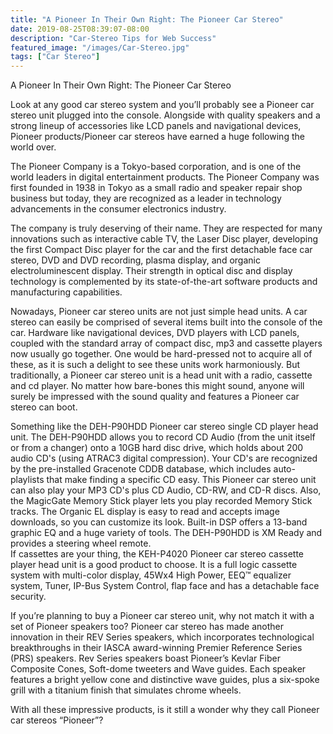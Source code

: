 ```yaml
---
title: "A Pioneer In Their Own Right: The Pioneer Car Stereo"
date: 2019-08-25T08:39:07-08:00
description: "Car-Stereo Tips for Web Success"
featured_image: "/images/Car-Stereo.jpg"
tags: ["Car Stereo"]
---
```


A Pioneer In Their Own Right: The Pioneer Car Stereo

Look at any good car stereo system and you’ll probably see a Pioneer car stereo unit plugged into the console. Alongside with quality speakers and a strong lineup of accessories like LCD panels and navigational devices, Pioneer products/Pioneer car stereos have earned a huge following the world over.  

The Pioneer Company is a Tokyo-based corporation, and is one of the world leaders in digital entertainment products. The Pioneer Company was first founded in 1938 in Tokyo as a small radio and speaker repair shop business but today, they are recognized as a leader in technology advancements in the consumer electronics industry.

The company is truly deserving of their name. They are respected for many innovations such as interactive cable TV, the Laser Disc player, developing the first Compact Disc player for the car and the first detachable face car stereo, DVD and DVD recording, plasma display, and organic electroluminescent display. Their strength in optical disc and display technology is complemented by its state-of-the-art software products and manufacturing capabilities.

Nowadays, Pioneer car stereo units are not just simple head units. A car stereo can easily be comprised of several items built into the console of the car. Hardware like navigational devices, DVD players with LCD panels, coupled with the standard array of compact disc, mp3 and cassette players now usually go together. One would be hard-pressed not to acquire all of these, as it is such a delight to see these units work harmoniously. But traditionally, a Pioneer car stereo unit is a head unit with a radio, cassette and cd player. No matter how bare-bones this might sound, anyone will surely be impressed with the sound quality and features a Pioneer car stereo can boot.

Something like the DEH-P90HDD Pioneer car stereo single CD player head unit. The DEH-P90HDD allows you to record CD Audio (from the unit itself or from a changer) onto a 10GB hard disc drive, which holds about 200 audio CD's (using ATRAC3 digital compression). Your CD's are recognized by the pre-installed Gracenote CDDB database, which includes auto-playlists that make finding a specific CD easy. This Pioneer car stereo unit can also play your MP3 CD's plus CD Audio, CD-RW, and CD-R discs. Also, the MagicGate Memory Stick player lets you play recorded Memory Stick tracks. The Organic EL display is easy to read and accepts image downloads, so you can customize its look. Built-in DSP offers a 13-band graphic EQ and a huge variety of tools. The DEH-P90HDD is XM Ready and provides a steering wheel remote.   
If cassettes are your thing, the KEH-P4020 Pioneer car stereo cassette player head unit is a good product to choose. It is a full logic cassette system with multi-color display, 45Wx4 High Power, EEQ™ equalizer system, Tuner, IP-Bus System Control, flap face and has a detachable face security. 

If you’re planning to buy a Pioneer car stereo unit, why not match it with a set of Pioneer speakers too? Pioneer car stereo has made another innovation in their REV Series speakers, which incorporates technological breakthroughs in their IASCA award-winning Premier Reference Series (PRS) speakers. Rev Series speakers boast Pioneer’s Kevlar Fiber Composite Cones, Soft-dome tweeters and Wave guides. Each speaker features a bright yellow cone and distinctive wave guides, plus a six-spoke grill with a titanium finish that simulates chrome wheels.

With all these impressive products, is it still a wonder why they call Pioneer car stereos “Pioneer”?

 
     
      


